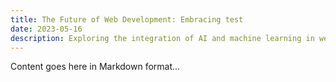 ```yaml
---
title: The Future of Web Development: Embracing test
date: 2023-05-16
description: Exploring the integration of AI and machine learning in web development and its potential to revolutionize user experiences and development processes.
---
```


Content goes here in Markdown format...